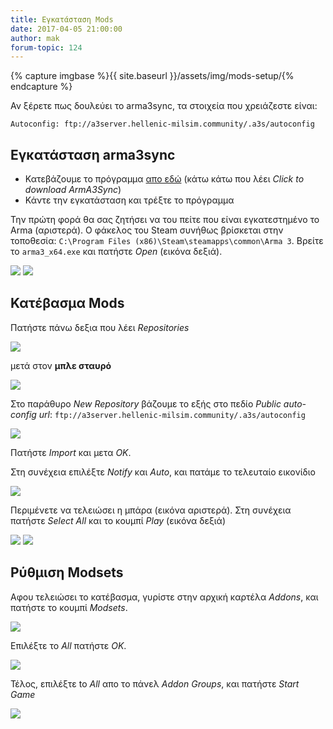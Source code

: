 ```yaml
---
title: Εγκατάσταση Mods
date: 2017-04-05 21:00:00
author: mak
forum-topic: 124
---
```


{% capture imgbase %}{{ site.baseurl }}/assets/img/mods-setup/{% endcapture %}

Αν ξέρετε πως δουλεύει το arma3sync, τα στοιχεία που χρειάζεστε είναι:

```
Autoconfig: ftp://a3server.hellenic-milsim.community/.a3s/autoconfig
```


## Εγκατάσταση arma3sync

* Κατεβάζουμε το πρόγραμμα [απο εδώ](a3sdownload) (κάτω κάτω που λέει _Click to download ArmA3Sync_)
* Κάντε την εγκατάσταση και τρέξτε το πρόγραμμα

Την πρώτη φορά θα σας ζητήσει να του πείτε που είναι εγκατεστημένο το Arma (αριστερά). Ο φάκελος του Steam συνήθως βρίσκεται στην τοποθεσία: `C:\Program Files (x86)\Steam\steamapps\common\Arma 3`. Βρείτε το `arma3_x64.exe` και πατήστε _Open_ (εικόνα δεξιά).

<img src="{{ imgbase }}1.png" class="align-left">
<img src="{{ imgbase }}2.jpg" class="align-right">



## Κατέβασμα Mods

Πατήστε πάνω δεξια που λέει _Repositories_

<img src="{{ imgbase }}3.jpg" class="align-center">

μετά στον **μπλε σταυρό**

<img src="{{ imgbase }}4.jpg" class="align-right">

Στο παράθυρο _New Repository_ βάζουμε το εξής στο πεδίο _Public auto-config url_: `ftp://a3server.hellenic-milsim.community/.a3s/autoconfig`

<img src="{{ imgbase }}5.jpg" class="align-center">

Πατήστε _Import_ και μετα _ΟΚ_.

Στη συνέχεια επιλέξτε _Notify_ και _Auto_, και πατάμε το τελευταίο εικονίδιο

<img src="{{ imgbase }}7.jpg" class="align-center">

Περιμένετε να τελειώσει η μπάρα (εικόνα αριστερά). Στη συνέχεια πατήστε _Select All_
και το κουμπί _Play_ <i class="fa fa-play" aria-hidden="true"></i> (εικόνα δεξιά)

<img src="{{ imgbase }}8.jpg" class="align-left">
<img src="{{ imgbase }}9.png" class="align-right">


## Ρύθμιση Modsets

Αφου τελειώσει το κατέβασμα, γυρίστε στην αρχική καρτέλα _Addons_, και πατήστε το κουμπί
_Modsets_.

<img src="{{ imgbase }}10.jpg" class="align-center">

Επιλέξτε το _All_ πατήστε _ΟΚ_.

<img src="{{ imgbase }}11.jpg" class="align-center">

Τέλος, επιλέξτε to _All_ απο το πάνελ _Addon Groups_, και πατήστε _Start Game_

<img src="{{ imgbase }}12.png" class="align-center">

[a3sdownload]: http://www.armaholic.com/page.php?id=22199
